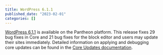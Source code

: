```yaml
---
title: WordPress 6.1.1
published_date: "2023-02-01"
categories: []
---
```

[WordPress 6.1.1](https://wordpress.org/download/) is available on the Pantheon platform. This release fixes 29 bug fixes in Core and 21 bug fixes for the block editor and users may update their sites immediately. Detailed information on applying and debugging core updates can be found in the [Core Updates documentation](/core-updates).
